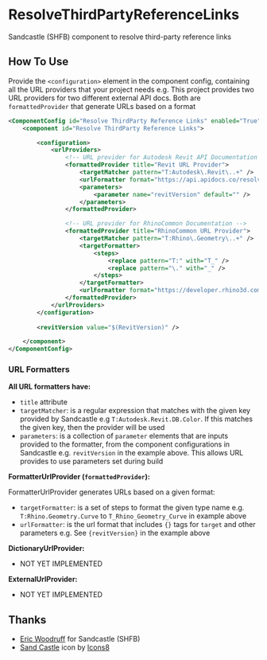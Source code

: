 # ResolveThirdPartyReferenceLinks
Sandcastle (SHFB) component to resolve third-party reference links


## How To Use

Provide the `<configuration>` element in the component config, containing all the URL providers that your project needs e.g. This project provides two URL providers for two different external API docs. Both are `formattedProvider` that generate URLs based on a format

```xml
<ComponentConfig id="Resolve ThirdParty Reference Links" enabled="True">
    <component id="Resolve ThirdParty Reference Links">

        <configuration>
            <urlProviders>
                <!-- URL provider for Autodesk Revit API Documentation -->
                <formattedProvider title="Revit URL Provider">
                    <targetMatcher pattern="T:Autodesk\.Revit\..+" />
                    <urlFormatter format="https://api.apidocs.co/resolve/revit/{revitVersion}/?asset_id={target}" />
                    <parameters>
                        <parameter name="revitVersion" default="" />
                    </parameters>
                </formattedProvider>

                <!-- URL provider for RhinoCommon Documentation -->
                <formattedProvider title="RhinoCommon URL Provider">
                    <targetMatcher pattern="T:Rhino\.Geometry\..+" />
                    <targetFormatter>
                        <steps>
                            <replace pattern="T:" with="T_" />
                            <replace pattern="\." with="_" />
                        </steps>
                    </targetFormatter>
                    <urlFormatter format="https://developer.rhino3d.com/api/RhinoCommon/html/{target}.htm" />
                </formattedProvider>
            </urlProviders>
        </configuration>
        
        <revitVersion value="$(RevitVersion)" />

    </component>
</ComponentConfig>
```

### URL Formatters

**All URL formatters have:**

- `title` attribute
- `targetMatcher`: is a regular expression that matches with the given key provided by Sandcastle e.g `T:Autodesk.Revit.DB.Color`. If this matches the given key, then the provider will be used
- `parameters`: is a collection of `parameter` elements that are inputs provided to the formatter, from the component configurations in Sandcastle e.g. `revitVersion` in the example above. This allows URL provides to use parameters set during build

**FormatterUrlProvider (`formattedProvider`):**

FormatterUrlProvider generates URLs based on a given format:

- `targetFormatter`: is a set of steps to format the given type name e.g. `T:Rhino.Geometry.Curve` to `T_Rhino_Geometry_Curve` in example above
- `urlFormatter`: is the url format that includes `{}` tags for `target` and other parameters e.g. See `{revitVersion}` in the example above


**DictionaryUrlProvider:**
- NOT YET IMPLEMENTED

**ExternalUrlProvider:**
- NOT YET IMPLEMENTED


## Thanks

- [Eric Woodruff](https://github.com/EWSoftware/SHFB) for Sandcastle (SHFB)
- <a target="_blank" href="https://icons8.com/icon/Y8hpNo5KuUdv/sand-castle">Sand Castle</a> icon by <a target="_blank" href="https://icons8.com">Icons8</a>